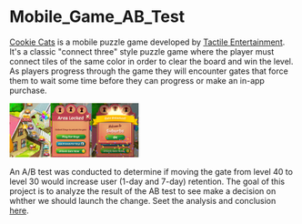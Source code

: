 # Mobile_Game_AB_Test

[Cookie Cats](https://www.facebook.com/cookiecatsgame) is a mobile puzzle game developed by [Tactile Entertainment](https://tactilegames.com/). It's a classic "connect three" style puzzle game where the player must connect tiles of the same color in order to clear the board and win the level. As players progress through the game they will encounter gates that force them to wait some time before they can progress or make an in-app purchase. 

<img src="https://github.com/chens28/Mobile_Game_AB_Test/blob/main/cc_gates.png" width=45% height=45%>

An A/B test was conducted to determine if moving the gate from level 40 to level 30 would increase user (1-day and 7-day) retention. The goal of this project is to analyze the result of the AB test to see make a decision on whther we should launch the change. Seet the analysis and conclusion [here](https://github.com/chens28/Mobile_Game_AB_Test/blob/main/AB_Test.ipynb).



